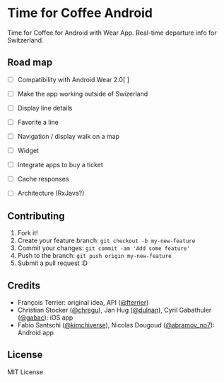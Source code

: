 # Time for Coffee Android

Time for Coffee for Android with Wear App. Real-time departure info for Switzerland.

## Road map

- [ ] Compatibility with Android Wear 2.0[ ]
- [ ] Make the app working outside of Swizerland
- [ ] Display line details
- [ ] Favorite a line

- [ ] Navigation / display walk on a map
- [ ] Widget

- [ ] Integrate apps to buy a ticket

- [ ] Cache responses
- [ ] Architecture (RxJava?)

## Contributing

1. Fork it!
2. Create your feature branch: `git checkout -b my-new-feature`
3. Commit your changes: `git commit -am 'Add some feature'`
4. Push to the branch: `git push origin my-new-feature`
5. Submit a pull request :D

## Credits

- François Terrier: original idea, API ([@fterrier](https://twitter.com/@fterrier))
- Christian Stocker ([@chregu](https://twitter.com/@chregu)), Jan Hug ([@dulnan](https://twitter.com/@dulnan)), Cyril Gabathuler ([@gabac](https://twitter.com/@gabac)): iOS app
- Fabio Santschi ([@kimchiverse](https://twitter.com/@kimchiverse)), Nicolas Dougoud ([@abramov_no7](https://twitter.com/@abramov_no7)): Android app

## License

MIT License